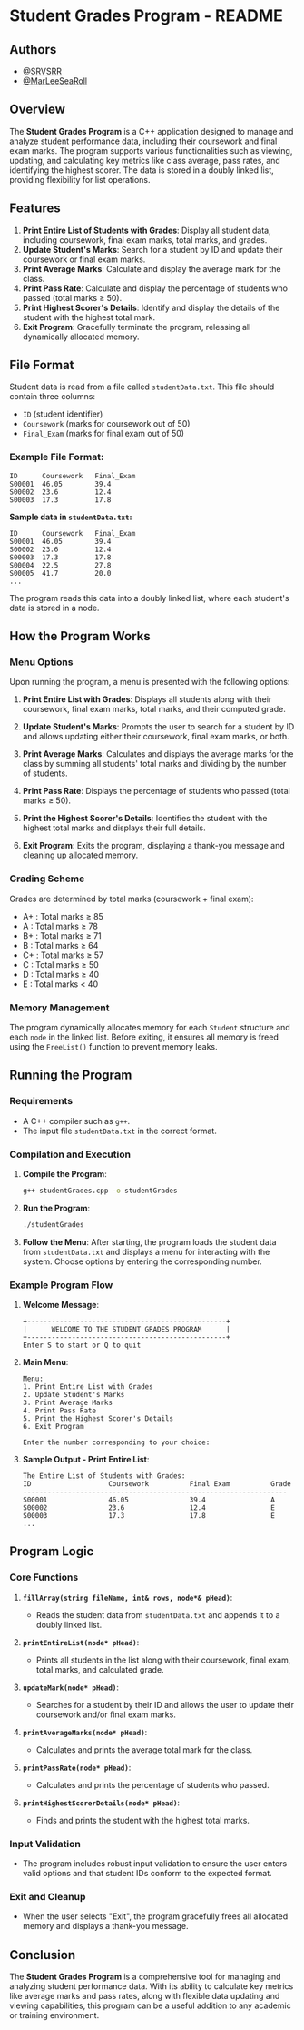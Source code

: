 # Student Grades Program - README

## Authors

- [@SRVSRR](https://www.github.com/octokatherine)
- [@MarLeeSeaRoll](https://www.github.com/octokatherine)

## Overview

The **Student Grades Program** is a C++ application designed to manage and analyze student performance data, including their coursework and final exam marks. The program supports various functionalities such as viewing, updating, and calculating key metrics like class average, pass rates, and identifying the highest scorer. The data is stored in a doubly linked list, providing flexibility for list operations.

## Features

1. **Print Entire List of Students with Grades**: Display all student data, including coursework, final exam marks, total marks, and grades.
2. **Update Student's Marks**: Search for a student by ID and update their coursework or final exam marks.
3. **Print Average Marks**: Calculate and display the average mark for the class.
4. **Print Pass Rate**: Calculate and display the percentage of students who passed (total marks ≥ 50).
5. **Print Highest Scorer's Details**: Identify and display the details of the student with the highest total mark.
6. **Exit Program**: Gracefully terminate the program, releasing all dynamically allocated memory.

## File Format

Student data is read from a file called `studentData.txt`. This file should contain three columns: 
- `ID` (student identifier)
- `Coursework` (marks for coursework out of 50)
- `Final_Exam` (marks for final exam out of 50)

### Example File Format:
```
ID      Coursework   Final_Exam
S00001  46.05        39.4
S00002  23.6         12.4
S00003  17.3         17.8
```

**Sample data in `studentData.txt`:**

```
ID      Coursework   Final_Exam
S00001  46.05        39.4
S00002  23.6         12.4
S00003  17.3         17.8
S00004  22.5         27.8
S00005  41.7         20.0
...
```

The program reads this data into a doubly linked list, where each student's data is stored in a node.

## How the Program Works

### Menu Options
Upon running the program, a menu is presented with the following options:

1. **Print Entire List with Grades**: Displays all students along with their coursework, final exam marks, total marks, and their computed grade.
   
2. **Update Student's Marks**: Prompts the user to search for a student by ID and allows updating either their coursework, final exam marks, or both.

3. **Print Average Marks**: Calculates and displays the average marks for the class by summing all students' total marks and dividing by the number of students.

4. **Print Pass Rate**: Displays the percentage of students who passed (total marks ≥ 50).

5. **Print the Highest Scorer's Details**: Identifies the student with the highest total marks and displays their full details.

6. **Exit Program**: Exits the program, displaying a thank-you message and cleaning up allocated memory.

### Grading Scheme
Grades are determined by total marks (coursework + final exam):
- A+ : Total marks ≥ 85
- A  : Total marks ≥ 78
- B+ : Total marks ≥ 71
- B  : Total marks ≥ 64
- C+ : Total marks ≥ 57
- C  : Total marks ≥ 50
- D  : Total marks ≥ 40
- E  : Total marks < 40

### Memory Management
The program dynamically allocates memory for each `Student` structure and each `node` in the linked list. Before exiting, it ensures all memory is freed using the `FreeList()` function to prevent memory leaks.

## Running the Program

### Requirements
- A C++ compiler such as `g++`.
- The input file `studentData.txt` in the correct format.

### Compilation and Execution
1. **Compile the Program**:
   ```bash
   g++ studentGrades.cpp -o studentGrades
   ```
   
2. **Run the Program**:
   ```bash
   ./studentGrades
   ```

3. **Follow the Menu**:
   After starting, the program loads the student data from `studentData.txt` and displays a menu for interacting with the system. Choose options by entering the corresponding number.

### Example Program Flow
1. **Welcome Message**:
   ```
   +-------------------------------------------------+
   |      WELCOME TO THE STUDENT GRADES PROGRAM      |
   +-------------------------------------------------+
   Enter S to start or Q to quit
   ```

2. **Main Menu**:
   ```
   Menu:
   1. Print Entire List with Grades
   2. Update Student's Marks
   3. Print Average Marks
   4. Print Pass Rate
   5. Print the Highest Scorer's Details
   6. Exit Program

   Enter the number corresponding to your choice:
   ```

3. **Sample Output - Print Entire List**:
   ```
   The Entire List of Students with Grades:
   ID                   Coursework          Final Exam          Grade               
   -----------------------------------------------------------------
   S00001               46.05               39.4                A                   
   S00002               23.6                12.4                E                   
   S00003               17.3                17.8                E                   
   ...
   ```

## Program Logic

### Core Functions

1. **`fillArray(string fileName, int& rows, node*& pHead)`**:
   - Reads the student data from `studentData.txt` and appends it to a doubly linked list.
   
2. **`printEntireList(node* pHead)`**:
   - Prints all students in the list along with their coursework, final exam, total marks, and calculated grade.

3. **`updateMark(node* pHead)`**:
   - Searches for a student by their ID and allows the user to update their coursework and/or final exam marks.

4. **`printAverageMarks(node* pHead)`**:
   - Calculates and prints the average total mark for the class.

5. **`printPassRate(node* pHead)`**:
   - Calculates and prints the percentage of students who passed.

6. **`printHighestScorerDetails(node* pHead)`**:
   - Finds and prints the student with the highest total marks.

### Input Validation
- The program includes robust input validation to ensure the user enters valid options and that student IDs conform to the expected format.

### Exit and Cleanup
- When the user selects "Exit", the program gracefully frees all allocated memory and displays a thank-you message.

## Conclusion

The **Student Grades Program** is a comprehensive tool for managing and analyzing student performance data. With its ability to calculate key metrics like average marks and pass rates, along with flexible data updating and viewing capabilities, this program can be a useful addition to any academic or training environment.